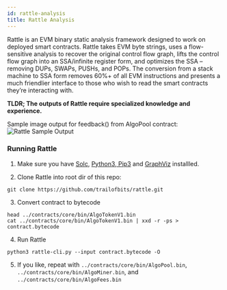 ```yaml
---
id: rattle-analysis
title: Rattle Analysis
---
```


Rattle is an EVM binary static analysis framework designed to work on deployed smart contracts. Rattle takes EVM byte strings, uses a flow-sensitive analysis to recover the original control flow graph, lifts the control flow graph into an SSA/infinite register form, and optimizes the SSA – removing DUPs, SWAPs, PUSHs, and POPs. The conversion from a stack machine to SSA form removes 60%+ of all EVM instructions and presents a much friendlier interface to those who wish to read the smart contracts they’re interacting with.

**TLDR; The outputs of Rattle require specialized knowledge and experience.**

Sample image output for feedback() from AlgoPool contract:
![Rattle Sample Output](/img/rattle-sample-output.png)

### Running Rattle

1. Make sure you have [Solc](https://solidity.readthedocs.io/en/v0.4.24/installing-solidity.html), [Python3, Pip3](https://docs.python-guide.org/dev/virtualenvs/#make-sure-you-ve-got-python-pip) and [GraphViz](https://www.graphviz.org/download/) installled.

2. Clone Rattle into root dir of this repo:
```
git clone https://github.com/trailofbits/rattle.git
```

3. Convert contract to bytecode

```
head ../contracts/core/bin/AlgoTokenV1.bin
cat ../contracts/core/bin/AlgoTokenV1.bin | xxd -r -ps > contract.bytecode

```

4. Run Rattle
```
python3 rattle-cli.py --input contract.bytecode -O
```

5. If you like, repeat with `../contracts/core/bin/AlgoPool.bin`, `../contracts/core/bin/AlgoMiner.bin`, and `../contracts/core/bin/AlgoFees.bin`
